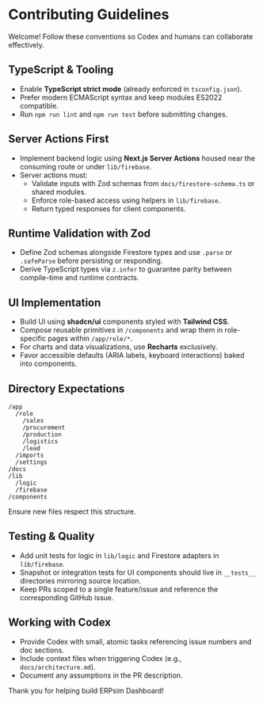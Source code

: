 # Contributing Guidelines

Welcome! Follow these conventions so Codex and humans can collaborate effectively.

## TypeScript & Tooling
- Enable **TypeScript strict mode** (already enforced in `tsconfig.json`).
- Prefer modern ECMAScript syntax and keep modules ES2022 compatible.
- Run `npm run lint` and `npm run test` before submitting changes.

## Server Actions First
- Implement backend logic using **Next.js Server Actions** housed near the consuming route or under `lib/firebase`.
- Server actions must:
  - Validate inputs with Zod schemas from `docs/firestore-schema.ts` or shared modules.
  - Enforce role-based access using helpers in `lib/firebase`.
  - Return typed responses for client components.

## Runtime Validation with Zod
- Define Zod schemas alongside Firestore types and use `.parse` or `.safeParse` before persisting or responding.
- Derive TypeScript types via `z.infer` to guarantee parity between compile-time and runtime contracts.

## UI Implementation
- Build UI using **shadcn/ui** components styled with **Tailwind CSS**.
- Compose reusable primitives in `/components` and wrap them in role-specific pages within `/app/role/*`.
- For charts and data visualizations, use **Recharts** exclusively.
- Favor accessible defaults (ARIA labels, keyboard interactions) baked into components.

## Directory Expectations
```
/app
  /role
    /sales
    /procurement
    /production
    /logistics
    /lead
  /imports
  /settings
/docs
/lib
  /logic
  /firebase
/components
```
Ensure new files respect this structure.

## Testing & Quality
- Add unit tests for logic in `lib/logic` and Firestore adapters in `lib/firebase`.
- Snapshot or integration tests for UI components should live in `__tests__` directories mirroring source location.
- Keep PRs scoped to a single feature/issue and reference the corresponding GitHub issue.

## Working with Codex
- Provide Codex with small, atomic tasks referencing issue numbers and doc sections.
- Include context files when triggering Codex (e.g., `docs/architecture.md`).
- Document any assumptions in the PR description.

Thank you for helping build ERPsim Dashboard!

